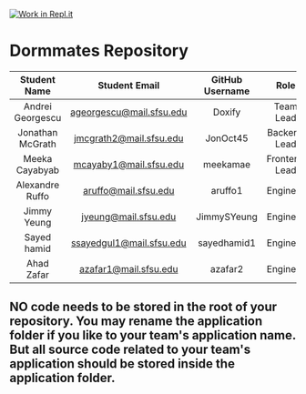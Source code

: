 [![Work in Repl.it](https://classroom.github.com/assets/work-in-replit-14baed9a392b3a25080506f3b7b6d57f295ec2978f6f33ec97e36a161684cbe9.svg)](https://classroom.github.com/online_ide?assignment_repo_id=4846137&assignment_repo_type=AssignmentRepo)
# Dormmates Repository


| Student Name | Student Email | GitHub Username | Role |
|    :---:     |     :---:     |     :---:       |     :---:       |
| Andrei Georgescu | ageorgescu@mail.sfsu.edu | Doxify | Team Lead |
| Jonathan McGrath | jmcgrath2@mail.sfsu.edu | JonOct45 | Backend Lead |
| Meeka Cayabyab | mcayaby1@mail.sfsu.edu | meekamae | Frontend Lead |
| Alexandre Ruffo | aruffo@mail.sfsu.edu | aruffo1 | Engineer  |
| Jimmy Yeung  | jyeung@mail.sfsu.edu | JimmySYeung | Engineer |
| Sayed hamid  | ssayedgul1@mail.sfsu.edu | sayedhamid1 |  Engineer |
| Ahad Zafar | azafar1@mail.sfsu.edu | azafar2 |  Engineer |


## NO code needs to be stored in the root of your repository. You may rename the application folder if you like to your team's application name. But all source code related to your team's application should be stored inside the application folder.
